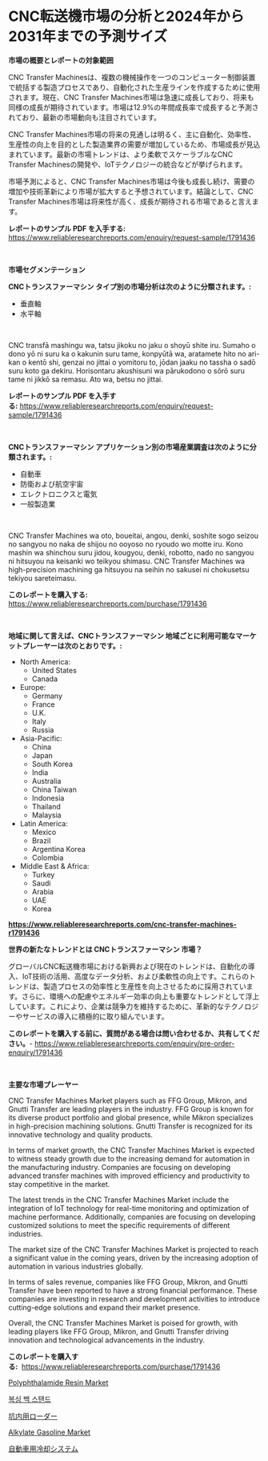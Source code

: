 <p><h1>CNC転送機市場の分析と2024年から2031年までの予測サイズ</h1></p><p><strong>市場の概要とレポートの対象範囲</strong></p>
<p><p>CNC Transfer Machinesは、複数の機械操作を一つのコンピューター制御装置で統括する製造プロセスであり、自動化された生産ラインを作成するために使用されます。現在、CNC Transfer Machines市場は急速に成長しており、将来も同様の成長が期待されています。市場は12.9%の年間成長率で成長すると予測されており、最新の市場動向も注目されています。</p><p>CNC Transfer Machines市場の将来の見通しは明るく、主に自動化、効率性、生産性の向上を目的とした製造業界の需要が増加しているため、市場成長が見込まれています。最新の市場トレンドは、より柔軟でスケーラブルなCNC Transfer Machinesの開発や、IoTテクノロジーの統合などが挙げられます。</p><p>市場予測によると、CNC Transfer Machines市場は今後も成長し続け、需要の増加や技術革新により市場が拡大すると予想されています。結論として、CNC Transfer Machines市場は将来性が高く、成長が期待される市場であると言えます。</p></p>
<p><strong>レポートのサンプル PDF を入手する:</strong> <a href="https://www.reliableresearchreports.com/enquiry/request-sample/1791436">https://www.reliableresearchreports.com/enquiry/request-sample/1791436</a></p>
<p>&nbsp;</p>
<p><strong>市場セグメンテーション</strong></p>
<p><strong>CNCトランスファーマシン タイプ別の市場分析は次のように分類されます。:</strong></p>
<p><ul><li>垂直軸</li><li>水平軸</li></ul></p>
<p>&nbsp;</p>
<p><p>CNC transfā mashingu wa, tatsu jikoku no jaku o shoyū shite iru. Sumaho o dono yō ni suru ka o kakunin suru tame, konpyūtā wa, aratamete hito no ari-kan o kentō shi, genzai no jittai o yomitoru to, jōdan jaaku no tassha o sadō suru koto ga dekiru. Horisontaru akushisuni wa pārukodono o sōrō suru tame ni jikkō sa remasu. Ato wa, betsu no jittai.</p></p>
<p><strong>レポートのサンプル PDF を入手する:</strong>&nbsp;<a href="https://www.reliableresearchreports.com/enquiry/request-sample/1791436">https://www.reliableresearchreports.com/enquiry/request-sample/1791436</a></p>
<p>&nbsp;</p>
<p><strong> CNCトランスファーマシン アプリケーション別の市場産業調査は次のように分類されます。:</strong></p>
<p><ul><li>自動車</li><li>防衛および航空宇宙</li><li>エレクトロニクスと電気</li><li>一般製造業</li></ul></p>
<p>&nbsp;</p>
<p><p>CNC Transfer Machines wa oto, boueitai, angou, denki, soshite sogo seizou no sangyou no naka de shijou no ooyoso no ryoudo wo motte iru. Kono mashin wa shinchou suru jidou, kougyou, denki, robotto, nado no sangyou ni hitsuyou na keisanki wo teikyou shimasu. CNC Transfer Machines wa high-precision machining ga hitsuyou na seihin no sakusei ni chokusetsu tekiyou sareteimasu.</p></p>
<p><strong>このレポートを購入する:</strong>&nbsp; <a href="https://www.reliableresearchreports.com/purchase/1791436">https://www.reliableresearchreports.com/purchase/1791436</a></p>
<p>&nbsp;</p>
<p><strong>地域に関して言えば、CNCトランスファーマシン 地域ごとに利用可能なマーケットプレーヤーは次のとおりです。:</strong></p>
<p><ul>
    <li>
        North America:
        <ul>
            <li>United States</li>
            <li>Canada</li>
        </ul>
    </li>
    <li>
        Europe:
        <ul>
            <li>Germany</li>
            <li>France</li>
            <li>U.K.</li>
            <li>Italy</li>
            <li>Russia</li>
        </ul>
    </li>
    <li>
        Asia-Pacific:
        <ul>
            <li>China</li>
            <li>Japan</li>
            <li>South Korea</li>
            <li>India</li>
            <li>Australia</li>
            <li>China Taiwan</li>
            <li>Indonesia</li>
            <li>Thailand</li>
            <li>Malaysia</li>
        </ul>
    </li>
    <li>
        Latin America:
        <ul>
            <li>Mexico</li>
            <li>Brazil</li>
            <li>Argentina Korea</li>
            <li>Colombia</li>
        </ul>
    </li>
    <li>
        Middle East & Africa:
        <ul>
            <li>Turkey</li>
            <li>Saudi</li>
            <li>Arabia</li>
            <li>UAE</li>
            <li>Korea</li>
        </ul>
    </li>
    </ul></p>
<p><strong><a href="https://www.reliableresearchreports.com/cnc-transfer-machines-r1791436">https://www.reliableresearchreports.com/cnc-transfer-machines-r1791436</a></strong>&nbsp;</p>
<p><strong>世界の新たなトレンドとは CNCトランスファーマシン 市場？</strong></p>
<p><p>グローバルCNC転送機市場における新興および現在のトレンドは、自動化の導入、IoT技術の活用、高度なデータ分析、および柔軟性の向上です。これらのトレンドは、製造プロセスの効率性と生産性を向上させるために採用されています。さらに、環境への配慮やエネルギー効率の向上も重要なトレンドとして浮上しています。これにより、企業は競争力を維持するために、革新的なテクノロジーやサービスの導入に積極的に取り組んでいます。</p></p>
<p><strong>このレポートを購入する前に、質問がある場合は問い合わせるか、共有してください。</strong>- <a href="https://www.reliableresearchreports.com/enquiry/pre-order-enquiry/1791436">https://www.reliableresearchreports.com/enquiry/pre-order-enquiry/1791436</a></p>
<p>&nbsp;</p>
<p><strong>主要な市場プレーヤー</strong></p>
<p><p>CNC Transfer Machines Market players such as FFG Group, Mikron, and Gnutti Transfer are leading players in the industry. FFG Group is known for its diverse product portfolio and global presence, while Mikron specializes in high-precision machining solutions. Gnutti Transfer is recognized for its innovative technology and quality products.</p><p>In terms of market growth, the CNC Transfer Machines Market is expected to witness steady growth due to the increasing demand for automation in the manufacturing industry. Companies are focusing on developing advanced transfer machines with improved efficiency and productivity to stay competitive in the market.</p><p>The latest trends in the CNC Transfer Machines Market include the integration of IoT technology for real-time monitoring and optimization of machine performance. Additionally, companies are focusing on developing customized solutions to meet the specific requirements of different industries.</p><p>The market size of the CNC Transfer Machines Market is projected to reach a significant value in the coming years, driven by the increasing adoption of automation in various industries globally.</p><p>In terms of sales revenue, companies like FFG Group, Mikron, and Gnutti Transfer have been reported to have a strong financial performance. These companies are investing in research and development activities to introduce cutting-edge solutions and expand their market presence.</p><p>Overall, the CNC Transfer Machines Market is poised for growth, with leading players like FFG Group, Mikron, and Gnutti Transfer driving innovation and technological advancements in the industry.</p></p>
<p><strong>このレポートを購入する:</strong>&nbsp;&nbsp;<a href="https://www.reliableresearchreports.com/purchase/1791436">https://www.reliableresearchreports.com/purchase/1791436</a></p>
<p><p><a href="https://www.linkedin.com/pulse/polyphthalamide-resin-market-size-examines-its-scope-primary-godpe?trackingId=vr%2FnJanQIdkXn8jhG%2Bu6rQ%3D%3D">Polyphthalamide Resin Market</a></p><p><a href="https://medium.com/@emmareed1901/%EB%B3%B5%EC%8B%B1-%EA%B0%80%EB%B0%A9-%EC%8A%A4%ED%83%A0%EB%93%9C-%EC%8B%9C%EC%9E%A5-%EB%A9%94%ED%8A%B8%EB%A6%AD%EC%8A%A4%EC%9D%98-%ED%95%B4%EB%8F%85-%EC%8B%9C%EC%9E%A5-%EC%A0%90%EC%9C%A0%EC%9C%A8-%ED%8A%B8%EB%A0%8C%EB%93%9C-%EB%B0%8F-%EC%84%B1%EC%9E%A5-%ED%8C%A8%ED%84%B4-d8eb2d546e35">복싱 백 스탠드</a></p><p><a href="https://medium.com/@russellrodriguez2727/%E5%9C%B0%E4%B8%8B%E3%83%AD%E3%83%BC%E3%83%80%E3%83%BC%E5%B8%82%E5%A0%B4-%E6%88%90%E5%8A%9F%E3%81%97%E3%81%9F%E3%83%93%E3%82%B8%E3%83%8D%E3%82%B9%E6%88%A6%E7%95%A5%E3%81%AE%E9%8D%B52031%E5%B9%B4%E3%81%BE%E3%81%A7%E3%81%AE%E4%BA%88%E6%B8%AC-dd3cb19878df">坑内用ローダー</a></p><p><a href="https://www.linkedin.com/pulse/alkylate-gasoline-market-size-furnishes-valuable-information-fs5le?trackingId=rPNxEvrbmFQQaBTK8n6SxA%3D%3D">Alkylate Gasoline Market</a></p><p><a href="https://medium.com/@dixiegrimes2023/%E8%87%AA%E5%8B%95%E8%BB%8A%E7%94%A8%E5%86%B7%E5%8D%B4%E3%82%B7%E3%82%B9%E3%83%86%E3%83%A0%E3%81%AE%E5%B8%82%E5%A0%B4%E5%8B%95%E5%90%91%E3%81%A8%E5%B8%82%E5%A0%B4%E5%88%86%E6%9E%90%E3%81%AF-2024%E5%B9%B4%E3%81%8B%E3%82%892031%E5%B9%B4%E3%81%AE%E6%9C%9F%E9%96%93%E3%81%AB%E4%BA%88%E6%B8%AC%E3%81%95%E3%82%8C%E3%81%A6%E3%81%84%E3%81%BE%E3%81%99-1bc44a0f7b18">自動車用冷却システム</a></p></p>
